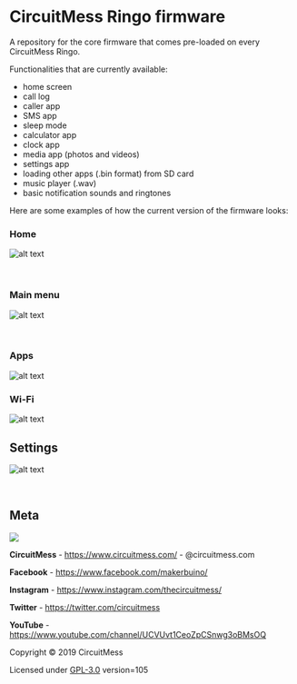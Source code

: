 

# CircuitMess Ringo firmware 

A repository for the core firmware that comes pre-loaded on every CircuitMess Ringo.

Functionalities that are currently available:
- home screen
- call log
- caller app
- SMS app
- sleep mode
- calculator app
- clock app
- media app (photos and videos)
- settings app
- loading other apps (.bin format) from SD card
- music player (.wav)
- basic notification sounds and ringtones

Here are some examples of how the current version of the firmware looks:

 ### **Home**
 
![alt text](https://old.circuitmess.com/wp-content/uploads/screenshot_46-export.png)

<br/>

 ### **Main menu**

![alt text](https://old.circuitmess.com/wp-content/uploads/screenshot_28-export.png)

<br/>

### **Apps**

![alt text](https://old.circuitmess.com/wp-content/uploads/screenshot_30-export.png)

### **Wi-Fi**

![alt text](https://old.circuitmess.com/wp-content/uploads/screenshot_44-export.png)

## **Settings**

![alt text](https://old.circuitmess.com/wp-content/uploads/screenshot_45-export.png)

<br/>

## Meta


<img src="https://old.circuitmess.com/wp-content/uploads/CM-Meta-BlackHQ2.png">


**CircuitMess** - https://www.circuitmess.com/ - @circuitmess.com

**Facebook** - https://www.facebook.com/makerbuino/

**Instagram** - https://www.instagram.com/thecircuitmess/

**Twitter** - https://twitter.com/circuitmess 

**YouTube** - https://www.youtube.com/channel/UCVUvt1CeoZpCSnwg3oBMsOQ

Copyright © 2019 CircuitMess

Licensed under [GPL-3.0](https://www.gnu.org/licenses/gpl-3.0.html)
version=105


